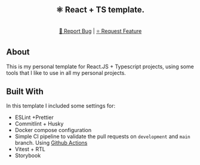 <!--
*** Thanks for checking out the Best-README-Template. If you have a suggestion
*** that would make this better, please fork the repo and create a pull request
*** or simply open an issue with the tag "enhancement".
*** Thanks again! Now go create something AMAZING! :D
-->

<!-- PROJECT SHIELDS -->
<!--
*** I'm using markdown "reference style" links for readability.
*** Reference links are enclosed in brackets [ ] instead of parentheses ( ).
*** See the bottom of this document for the declaration of the reference variables
*** for contributors-url, forks-url, etc. This is an optional, concise syntax you may use.
*** https://www.markdownguide.org/basic-syntax/#reference-style-links
-->

<div align="center">
  <h2>⚛ React + TS template.</h2>
  <p>
    <br />
    <a href="https://github.com/c0sta/react-template/issues"> 🐛 Report Bug</a>
    |
    <a href="https://github.com/c0sta/react-template/issues">⭐ Request Feature</a>
  </p>
</div>

<!-- ABOUT THE PROJECT -->

## About

This is my personal template for React.JS + Typescript projects, using some tools that I like to use in all my personal projects.

## Built With

In this template I included some settings for:

- ESLint +Prettier
- Commitlint + Husky
- Docker compose configuration
- Simple CI pipeline to validate the pull requests on `development` and `main` branch. Using [Github Actions](https://docs.github.com/en/actions)
- Vitest + RTL
- Storybook
